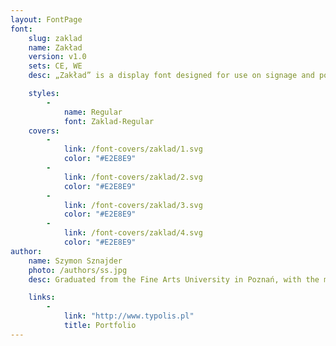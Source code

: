 ```yaml
---
layout: FontPage
font:
    slug: zaklad
    name: Zakład
    version: v1.0
    sets: CE, WE
    desc: „Zakład” is a display font designed for use on signage and posters. Font’s massive and sturdy construction was inspired the blocky geometrical letters from the Warsaw’s craftsmen shops. Its form is characteristic and noticeable.

    styles:
        -
            name: Regular
            font: Zaklad-Regular
    covers:
        -
            link: /font-covers/zaklad/1.svg
            color: "#E2E8E9"
        -
            link: /font-covers/zaklad/2.svg
            color: "#E2E8E9"
        -
            link: /font-covers/zaklad/3.svg
            color: "#E2E8E9"
        -
            link: /font-covers/zaklad/4.svg
            color: "#E2E8E9"
author:
    name: Szymon Sznajder
    photo: /authors/ss.jpg
    desc: Graduated from the Fine Arts University in Poznań, with the masters degree in type design. Received multiple awards and citations. His work was included in the Graduation Projects Review. Recipient of the Maria Dokowicz scholarship. Currently he is works both on commercial projects, as well as a lecturer on Fine Arts University in Poznań.

    links:
        -
            link: "http://www.typolis.pl"
            title: Portfolio
---
```

